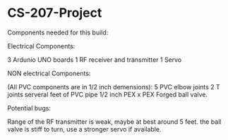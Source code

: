 # CS-207-Project
Components needed for this build:


Electrical Components:

3 Ardunio UNO boards 
1 RF receiver and transmitter
1 Servo

NON electrical Components:

(All PVC components are in 1/2 inch demensions):
5 PVC elbow joints 
2 T joints 
serveral feet of PVC pipe
1/2 inch PEX x PEX Forged ball valve.


Potential bugs:

Range of the RF transmitter is weak, maybe at best around 5 feet.
the ball valve is stiff to turn, use a stronger servo if available. 
